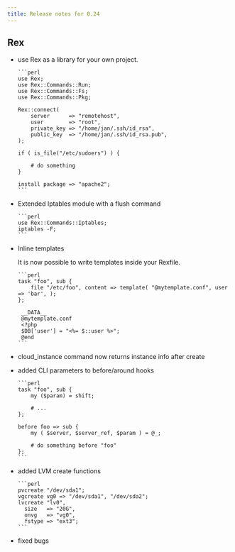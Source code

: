 ```yaml
---
title: Release notes for 0.24
---
```


## Rex

-   use Rex as a library for your own project.

        ```perl
        use Rex;
        use Rex::Commands::Run;
        use Rex::Commands::Fs;
        use Rex::Commands::Pkg;
        
        Rex::connect(
            server      => "remotehost",
            user        => "root",
            private_key => "/home/jan/.ssh/id_rsa",
            public_key  => "/home/jan/.ssh/id_rsa.pub",
        );
        
        if ( is_file("/etc/sudoers") ) {
        
            # do something
        }
        
        install package => "apache2";
        ```

-   Extended Iptables module with a flush command

        ```perl
        use Rex::Commands::Iptables;
        iptables -F;
        ```

-   Inline templates

    It is now possible to write templates inside your Rexfile.

        ```perl
        task "foo", sub {
            file "/etc/foo", content => template( "@mytemplate.conf", user => 'bar', );
        };
        
         __DATA__
         @mytemplate.conf
         <?php
         $DB['user'] = "<%= $::user %>";
         @end
        ```

-   cloud\_instance command now returns instance info after create

-   added CLI parameters to before/around hooks

        ```perl
        task "foo", sub {
            my ($param) = shift;
        
            # ...
        };
        
        before foo => sub {
            my ( $server, $server_ref, $param ) = @_;
        
            # do something before "foo"
        };
        ```

-   added LVM create functions

        ```perl
        pvcreate "/dev/sda1";
        vgcreate vg0 => "/dev/sda1", "/dev/sda2";
        lvcreate "lv0",
          size   => "20G",
          onvg   => "vg0",
          fstype => "ext3";
        ```

-   fixed bugs


